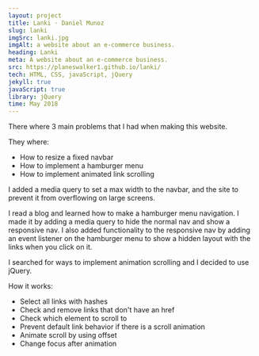 ```yaml
---
layout: project
title: Lanki · Daniel Munoz
slug: lanki
imgSrc: lanki.jpg
imgAlt: a website about an e-commerce business.
heading: Lanki
meta: A website about an e-commerce business.
src: https://planeswalker1.github.io/lanki/
tech: HTML, CSS, javaScript, jQuery
jekyll: true
javaScript: true
library: jQuery
time: May 2018
---
```


There where 3 main problems that I had when making this website.

They where:

* How to resize a fixed navbar
* How to implement a hamburger menu
* How to implement animated link scrolling

I added a media query to set a max width to the navbar, and the site to prevent it from overflowing on large screens.

I read a blog and learned how to make a hamburger menu navigation. I made it by adding a media query to hide the normal nav and show a responsive nav. I also added functionality to the responsive nav by adding an event listener on the hamburger menu to show a hidden layout with the links when you click on it.

I searched for ways to implement animation scrolling and I decided to use jQuery.

How it works:
* Select all links with hashes
* Check and remove links that don't have an href
* Check which element to scroll to
* Prevent default link behavior if there is a scroll animation
* Animate scroll by using offset
* Change focus after animation
